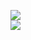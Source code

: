[![](https://img.shields.io/badge/Made%20With-Github%20Spray-lightgrey.svg?style=for-the-badge&logo=github)](https://github.com/Annihil/github-spray#4922)  
[![](https://i.imgur.com/2DrTn0Z.gif)](https://github.com/Annihil/github-spray)